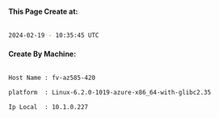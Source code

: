 
   
#### This Page Create at:

```bash

2024-02-19 - 10:35:45 UTC

```

#### Create By Machine:

```bash

Host Name : fv-az585-420

platform  : Linux-6.2.0-1019-azure-x86_64-with-glibc2.35

Ip Local  : 10.1.0.227

```

